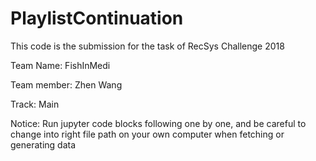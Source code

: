 # PlaylistContinuation
This code is the submission for the task of RecSys Challenge 2018

Team Name: FishInMedi

Team member: Zhen Wang

Track: Main

Notice: Run jupyter code blocks following one by one, and be careful to change into right file path on your own computer
 when fetching or generating data 
